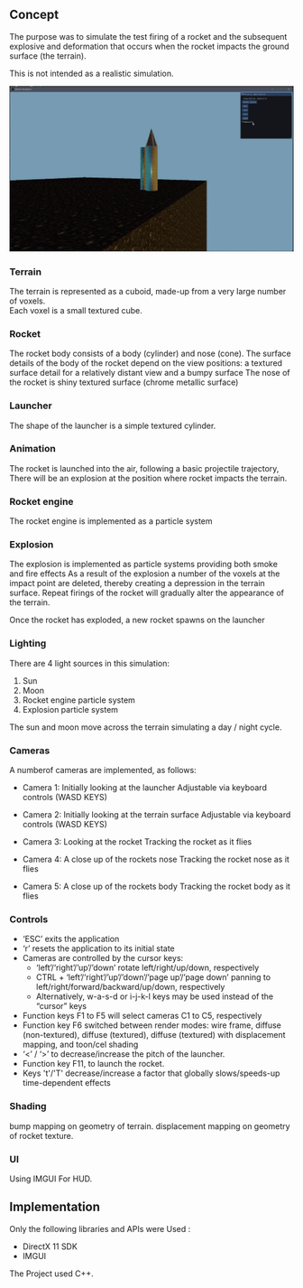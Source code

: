 ## Concept

The purpose was to simulate the test firing of a rocket and the subsequent explosive and deformation that occurs when the rocket impacts the ground surface (the terrain).

This is not intended as a realistic simulation.

![alt text](README-rocket-launch.png "Rocket launch")

### Terrain

The terrain is represented as a cuboid, made-up from a very large number of voxels.  
Each voxel is a small textured cube.

### Rocket

The rocket body consists of a body (cylinder) and nose (cone).
The surface details of the body of the rocket depend on the view positions:  a textured surface detail for a relatively distant view and a bumpy surface 
The nose of the rocket is shiny textured surface (chrome metallic surface)

### Launcher

The shape of the launcher is a simple textured cylinder.

### Animation

The rocket is launched into the air, following a basic projectile trajectory, There will be an explosion at the position where rocket impacts the terrain.

### Rocket engine

The rocket engine is implemented as a particle system

### Explosion

The explosion is implemented as particle systems providing both smoke and fire effects
As a result of the explosion a number of the voxels at the impact point are deleted, thereby creating a depression in the terrain surface. Repeat firings of the rocket will gradually alter the appearance of the terrain. 

Once the rocket has exploded, a new rocket spawns on the launcher

### Lighting

There are 4 light sources in this simulation:
1. Sun
2. Moon
3. Rocket engine particle system 
4. Explosion particle system

The sun and moon move across the terrain simulating a day / night cycle.

### Cameras

A numberof cameras are implemented, as follows:

- Camera 1:
Initially looking at the launcher
Adjustable via keyboard controls  (WASD KEYS)

- Camera 2:
Initially looking at the terrain surface
Adjustable via keyboard controls (WASD KEYS)

- Camera 3:
Looking at the rocket
Tracking the rocket as it flies

- Camera 4:
A close up of the rockets nose 
Tracking the rocket nose as it flies

- Camera 5:
A close up of the rockets body 
Tracking the rocket body as it flies

### Controls

- ‘ESC’ exits the application
- ‘r’ resets the application to its initial state
- Cameras are controlled by the cursor keys:
    - ‘left’/‘right’/’up’/’down’ rotate left/right/up/down, respectively
    - CTRL + ‘left’/‘right’/’up’/’down’/’page up’/’page down’ panning to left/right/forward/backward/up/down, respectively
    - Alternatively, w-a-s-d or i-j-k-l keys may be used instead of the “cursor” keys
- Function keys F1 to F5 will select cameras C1 to C5, respectively
- Function key F6 switched between render modes: wire frame, diffuse (non-textured), diffuse (textured), diffuse (textured) with displacement mapping, and toon/cel shading
- ‘<’ / ‘>’ to decrease/increase the pitch of the launcher.
- Function key F11, to launch the rocket.
- Keys 't'/'T' decrease/increase a factor that globally slows/speeds-up time-dependent effects



### Shading

bump mapping on geometry of terrain.
displacement mapping on geometry of rocket texture.


### UI

  
Using IMGUI For HUD. 

## Implementation


Only the following libraries and APIs were Used :
- DirectX 11 SDK
- IMGUI 


The Project used C++.
